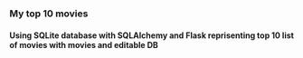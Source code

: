 ### My top 10 movies 

#### Using SQLite database with SQLAlchemy and Flask reprisenting top 10 list of movies with movies and editable DB 
